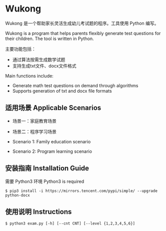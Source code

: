 # Wukong

Wukong 是一个帮助家长灵活生成幼儿考试题的程序。工具使用 Python 编写。

Wukong is a program that helps parents flexibly generate test questions for their children. The tool is written in Python.

主要功能包括：
* 通过算法按需生成数学试题
* 支持生成txt文件、docx文件格式

Main functions include:
* Generate math test questions on demand through algorithms
* Supports generation of txt and docx file formats

## 适用场景 Applicable Scenarios

* 场景一：家庭教育场景
* 场景二：程序学习场景

* Scenario 1: Family education scenario
* Scenario 2: Program learning scenario

## 安装指南 Installation Guide

需要 Python3 环境
Python3 is required

```shell
$ pip3 install -i https://mirrors.tencent.com/pypi/simple/ --upgrade python-docx
```

## 使用说明 Instructions

```shell
$ python3 exam.py [-h] [--cnt CNT] [--level {1,2,3,4,5,6}]
```
